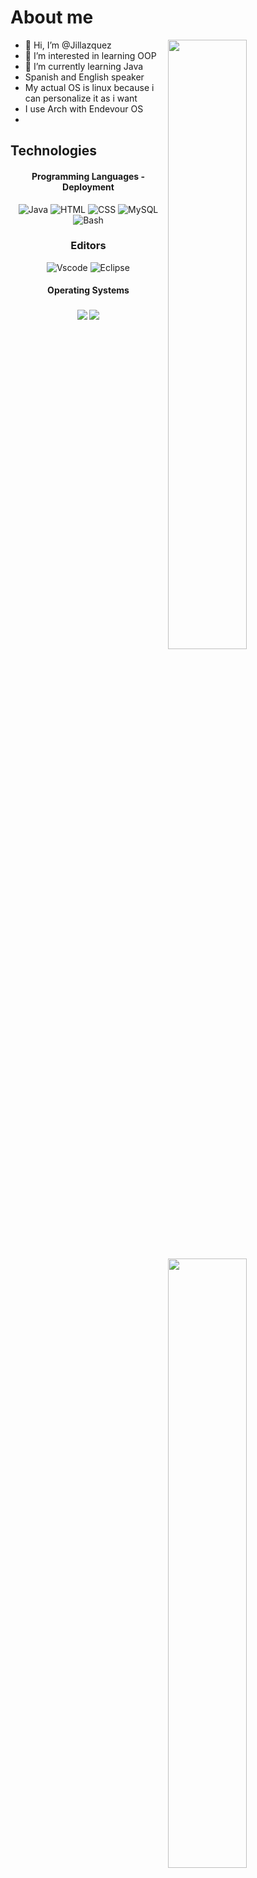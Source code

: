 # About me
<a href="https://github.com/Jillazquez">
  <img align="right" width="50%" src="https://github-readme-stats.vercel.app/api?username=Jillazquez&show_icons=true&title_color=E6DFB8&text_color=cddbf9&icon_color=caf6bb&bg_color=20202A">
  <img align="right" width="50%" src="https://github-readme-streak-stats.herokuapp.com/?user=Jillazquez&currStreakLabel=E6DFB8&sideLabels=cddbf9&currStreakNum=caf6bb&sideNums=E6DFB8&dates=E6DFB8&ring=cddbf9&fire=cddbf9&stroke=caf6bb&background=20202A">
  <img align="right" width="50%" src="https://github-readme-stats.vercel.app/api/top-langs/?username=Jillazquez&layout=compact&title_color=E6DFB8&text_color=cddbf9&icon_color=caf6bb&bg_color=20202A" alt="frenzystreaks" />
</a>

- 👋 Hi, I’m @Jillazquez
- 👀 I’m interested in learning OOP
- 🌱 I’m currently learning Java
- Spanish and English speaker
- My actual OS is linux because i can personalize it as i want
- I use Arch with Endevour OS
- 



## Technologies
<div align ="center">
<h4 align="center">Programming Languages - Deployment</h4>
<img alt="Java" src="https://img.shields.io/badge/Java-d18968.svg?&style=for-the-badge&logo=java&logoColor=white"/>
<img alt="HTML" src="https://img.shields.io/badge/HTML-d1ac68.svg?&style=for-the-badge&logo=html5&logoColor=white"/>
<img alt="CSS" src="https://img.shields.io/badge/CSS-40326b.svg?&style=for-the-badge&logo=css3&logoColor=white" />
<img alt="MySQL" src="https://img.shields.io/badge/MySQL-23aeea.svg?&style=for-the-badge&logo=mysql&logoColor=white" />
<img alt="Bash" src="https://img.shields.io/badge/Bash-353535.svg?&style=for-the-badge&logo=gnu-bash&logoColor=green" />
  </div>
 <div align="center">
  <h3>Editors</h3>
      <img alt="Vscode" src="https://img.shields.io/badge/Vscode-4182e2.svg?&style=for-the-badge&logo=visual-studio-code&logoColor=white" />
      <img alt="Eclipse" src="https://img.shields.io/badge/Eclipse-a65ffc.svg?&style=for-the-badge&logo=Eclipse-ide&logoColor=white"/>

 </div>
 <h4 align="center">Operating Systems</h4>

<h3 align="center">
<img src="https://img.shields.io/badge/arch_linux%20-%231793D1.svg?style=for-the-badge&logo=arch-linux&logoColor=FFFFFF">
<img src="https://img.shields.io/badge/windows%20-%230078D6.svg?style=for-the-badge&logo=windows&logoColor=FFFFFF">
</h3>

</br>
<!---
Jillazquez/Jillazquez is a ✨ special ✨ repository because its `README.md` (this file) appears on your GitHub profile.
You can click the Preview link to take a look at your changes.
--->
